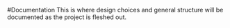 #Documentation
This is where design choices and general structure
will be documented as the project is fleshed out.
